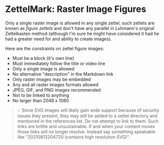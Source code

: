 # ZettelMark: Raster Image Figures

Only a single raster image is allowed in any single zettel, such zettels
are known as *figure zettels* and don't have any parallel in Luhmann's
original Zettelkasten method (although I'm sure he might have considered
it had he had a greater need for and ability to create images).

Here are the constraints on zettel figure images:

* Must be a block (it's own line)
* Must immediately follow the title or video line 
* Only a single image is allowed
* No alternative "description" in the Markdown link
* Only raster images may be embedded
* Any and all raster images formats allowed
* JPEG, GIF, and PNG images recommended
* Not to be linked to anything
* No larger than 2048 x 1080

> 💡
> Since SVG images will likely gain wide support because of security
issues they present, they may still be added to a zettel directory and
mentioned in the references list. Do not attempt to link to them. Such
links are brittle and unsustainable. If and when your content moves
those links will no longer resolve. Instead say something speakable like
"20210813204720 (contains high resolution SVG)".

